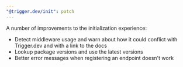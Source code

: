 ```yaml
---
"@trigger.dev/init": patch
---
```


A number of improvements to the initialization experience:

- Detect middleware usage and warn about how it could conflict with Trigger.dev and with a link to the docs
- Lookup package versions and use the latest versions
- Better error messages when registering an endpoint doesn't work

